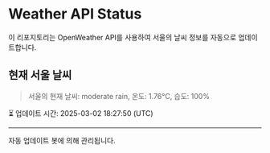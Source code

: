
# Weather API Status

이 리포지토리는 OpenWeather API를 사용하여 서울의 날씨 정보를 자동으로 업데이트합니다.

## 현재 서울 날씨
> 서울의 현재 날씨: moderate rain, 온도: 1.76°C, 습도: 100%

⏳ 업데이트 시간: 2025-03-02 18:27:50 (UTC)

---
자동 업데이트 봇에 의해 관리됩니다.
